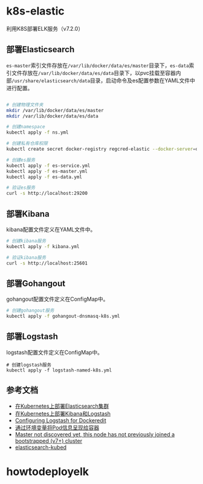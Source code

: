 # k8s-elastic
利用K8S部署ELK服务（v7.2.0）

## 部署Elasticsearch

`es-master`索引文件存放在`/var/lib/docker/data/es/master`目录下，`es-data`索引文件存放在`/var/lib/docker/data/es/data`目录下，以pvc挂载至容器内部`/usr/share/elasticsearch/data`目录，启动命令及es配置参数在YAML文件中进行配置。

```bash

# 创建物理文件夹
mkdir /var/lib/docker/data/es/master
mkdir /var/lib/docker/data/es/data

# 创建namespace
kubectl apply -f ns.yml

# 创建私有仓库权限
kubectl create secret docker-registry regcred-elastic --docker-server=dockerhub-pr.yeshj.com --docker-username=xxx --docker-password=xxx --docker-email=xxx -n ns-elastic

# 创建es服务
kubectl apply -f es-service.yml
kubectl apply -f es-master.yml
kubectl apply -f es-data.yml

# 验证es服务
curl -s http://localhost:29200
```

## 部署Kibana

kibana配置文件定义在YAML文件中。

```bash
# 创建kibana服务
kubectl apply -f kibana.yml

# 验证kibana服务
curl -s http://localhost:25601
```

## 部署Gohangout

gohangout配置文件定义在ConfigMap中。

```bash
# 创建gohangout服务
kubectl apply -f gohangout-dnsmasq-k8s.yml
```

## 部署Logstash

logstash配置文件定义在ConfigMap中。

```
# 创建logstash服务
kubectl apply -f logstash-named-k8s.yml
```

## 参考文档

- [在Kubernetes上部署Elasticsearch集群](https://blog.csdn.net/chenleiking/article/details/79453460)
- [在Kubernetes上部署Kibana和Logstash](https://blog.csdn.net/chenleiking/article/details/79466158)
- [Configuring Logstash for Dockeredit](https://www.elastic.co/guide/en/logstash/current/docker-config.html)
- [通过环境变量将Pod信息呈现给容器](https://kubernetes.io/zh/docs/tasks/inject-data-application/environment-variable-expose-pod-information/)
- [Master not discovered yet, this node has not previously joined a bootstrapped (v7+) cluster](https://discuss.elastic.co/t/master-not-discovered-yet-this-node-has-not-previously-joined-a-bootstrapped-v7-cluster/176304)
- [elasticsearch-kubed](https://github.com/jswidler/elasticsearch-kubed)
# howtodeployelk
